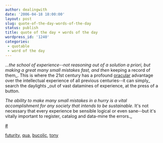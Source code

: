 ```yaml
---
author: dealingwith
date: '2006-04-18 18:00:00'
layout: post
slug: quote-of-the-day-words-of-the-day
status: publish
title: quote of the day + words of the day
wordpress_id: '1240'
categories:
 - quotable
 - word of the day
---
```


_...the school of experience--not reasoning out of a solution a priori, but
making a great many small mistakes fast, and then_ keeping a record of them_.
This is where the 21st century has a profound [oracular][1] advantage over the
intellectual experience of all previous centuries--it can simply_ search the
daylights _out of vast datamines of experience, at the press of a button.

_The ability to make many small mistakes in a hurry is a vital accomplishment
for any society that intends to be sustainable_. It's not necessary that every
experience be sensible logical or even sane--but it's vitally important to
register, catalog and data-mine the errors._

[#][2]

[futurity][3], [qua][4], [bucolic][5], [tony][6]

   [1]: http://dictionary.reference.com/search?q=oracular

   [2]: http://www.google.com/search?q=shaping+things

   [3]: http://dictionary.reference.com/search?q=futurity

   [4]: http://dictionary.reference.com/search?q=qua

   [5]: http://dictionary.reference.com/search?q=bucolic

   [6]: http://dictionary.reference.com/search?q=tony

